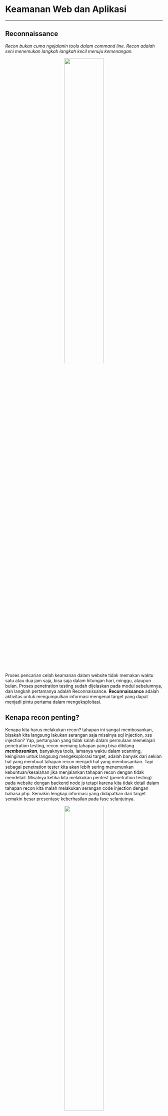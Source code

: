 # Keamanan Web dan Aplikasi

---

## Reconnaissance

_Recon bukan cuma ngejalanin tools dalam command line. Recon adalah seni menemukan langkah langkah kecil menuju kemenangan._

<p align="center"><img width="50%" src="img/smallvsbigstep.jpg"></p>

Proses pencarian celah keamanan dalam website tidak memakan waktu satu atau dua jam saja, bisa saja dalam hitungan hari, minggu, ataupun bulan. Proses penetration testing sudah dijelaskan pada modul sebelumnya,  dan langkah pertamanya adalah Reconnaissance. **Reconnaissance** adalah aktivitas untuk mengumpulkan informasi mengenai target yang dapat menjadi pintu pertama dalam mengeksploitasi.

## Kenapa recon penting?

Kenapa kita harus melakukan recon? tahapan ini sangat membosankan, bisakah kita langsung lakukan serangan saja misalnya sql injection, xss injection? Yap, pertanyaan yang tidak salah dalam permulaan memelajari penetration testing, recon memang tahapan yang bisa dibilang _**membosankan**_, banyaknya tools, lamanya waktu dalam scanning, keinginan untuk langsung mengeksplorasi target, adalah banyak dari sekian hal yang membuat tahapan recon menjadi hal yang membosankan. Tapi sebagai penetration tester kita akan lebih sering menemunkan kebuntuan/kesalahan jika menjalankan tahapan recon dengan tidak mendetail.  Misalnya ketika kita melakukan pentest (penetration testing) pada website dengan backend node js tetapi karena kita tidak detail dalam tahapan recon kita malah melakukan serangan code injection dengan bahasa php. Semakin lengkap informasi yang didapatkan dari target semakin besar presentase keberhasilan pada fase selanjutnya.

<p align="center"><img width="50%" src="img/kenaparecon.jpg"></p>

## Recon objective

Apa aja sih yang seharusnya didapatin dari fase recon?

- **Network**
  - DNS
  - IP networks
  - Open Ports
  - Websites
  - Access Control
  - VPN Endpoints
  - Firewall vendors
  - IDS Systems
  - Routing/Routed Protocols

- **Organization**
  - Org Structure
  - Websites
  - Phone Numbers
  - Directory Information
  - Office Locations
  - Company History
  - Business Associations

- **Hosts**
  - Listening Services
  - Operating System Versions
  - Internet Reachability
  - Enumerated Information
  - SNMP Info
  - Users/Groups
  - Subdomain

<p align="center"><img src="img/enum-method3.png"></p>

## How to perform recon?

- **[Nmap](https://nmap.org/)** - Finding open ports
  ![nmap](img/Nmap-Scan-Network-Services-Ports.png)

Kenapa kita perlu mengetahui apa saja port yang terbuka? serangan atau celah keamanan bisa muncul dari mana saja, tidak semua data breach berasal dari website, bisa saja berasal dari kesalahan konfigurasi pada FTP service, SSH service ataupun lain sebagainya, bisa saja terdapat website tersembunyi yang diletakan pada port yang tidak sewajarnya misalnya pada port 5000. Nmap merupakan tools untuk melakukan enumerasi utamanya untuk menemukan port apa saja yang terbuka. Tidak hanya itu nmap juga bisa melakukan banner grabbing untuk menemukan versi dari service yang dijalankan. Nmap merupakaan tools yang sangat powerfull dikarenakan banyaknya opsi dan fitur yang diberikan, salah satunya adalah menemukan celah keamanan dari suatu servis berdasarkan versinya atau commmon misconfiguration.
  <br>

- **nmap -sC (default script)**
  <br>

  ```
  nmap -sC 192.168.56.102 -p 21
  ```

  ![nmap-ftp](img/nmap-ftp.png)
  Dengan menggunakan tag -sC nmap akan menjaalankan script default (script yang melakukan testing terhadap common misconfiguration). Disini contohnya jika target mengekspos port 21 (port untuk service FTP) dan ternyata terdapat misconfiguration dimana attacker dapat login menggunakan user _anonymous_ atau unauthorized user, nmap dapat menemukan celah keamanan ini dan memberikan informasi kepada attacker.
  <br>&nbsp;</br>

- **nmap fast scan**

  ```
  nmap -F 192.168.56.102 
  ```

  <br>&nbsp;</br>

- **nmap scan all ports**
  <br>

  ```
  nmap -p- 192.168.56.102
  ```

  <br>&nbsp;</br>

- **nmap fast scan**
  <br>

  ```
  nmap -F 192.168.56.102
  ```

  <br>&nbsp;</br>

- **nmap aggresive scan**
  <br>

  ```
  nmap -A 192.168.56.102
  ```

  <br>&nbsp;</br>

- **nmap most common used tag**
  <br>

  ```
  nmap -A -T4 -v -p- 192.168.56.102 -oN nmap_result
  ```

  ```
  -T4 untuk menentukan lamanya scanning
  -v untuk menambahkan lebih banyak ketarangan pada scanning
  -oN untuk membuat file nmap_result yang berisi hasil dari scanning nmap (sangat berfungsi untuk menyimpan hasil recon)
  ```

**_notes : [link](https://github.com/jasonniebauer/Nmap-Cheatsheet) cheatsheet nmap_**

- **Domain Name System**
  Domain name system merupakan buku telepon pada internet. Sebagai manusia kita biasanya mengakses suatu website menggunakan nama domain misalnya google.com, github.com, sedangkan web browser berkomunikasi dengan website menggunakan IP address. DNS adalah teknologi yang menerjemahkan IP address menjadi sebuah nama domain.
    <br>
  - **/etc/hosts**
    Dalam sebuah komputer terdapat file hosts, pada linux ini berada pada /etc/hosts dan pada windows ini berada pada C:\Windows\System32\drivers\etc\hosts. File inilah yang menerjemahkan ip address menjadi host name. Terkadang jika kita melakukan penetration testing pada internal network suatu perusahaan mereka menggunakan IP internal seperti 10.x.x.x , umumnya setingan nama domain pada internal network perlu ditambahkan secara manual. Misalnya ip 10.17.100.13 seharusnya nama domain nya adalah archive.htb namun ketika kita mencoba mengakses archive.htb melalui web browser tidak bisa, maka kita perlu menambahkan ip 10.17.100.13 sebagai archive.htb pada file /etc/hosts kita.

    ```
    127.0.0.1  localhost loopback
    ::1        localhost
    10.17.100.3 archive.htb
    ```

    <br>
  - **bruterforcing subdomain**
    Menemukan subdomain adalah hal kritikal dalam fase recon. Menemukan subdomain berarti memperluas kemungkinan celah keamanan dapat ditemukan. Subdomain dapat ditemukan dari 2 cara, yaitu pasif dan aktif. Pasif artinya kita tidak melakukan interaksi dengan target. Salah satu cara yang digunakan adalah melalu website securitytrails.com. Untuk aktif kita bisa melakukan bruteforcing subdomain dengan menggunakan beberapa tools berikut:

    ```
    gobuster vhost -u https://target.com -t 50 -w subdomains.txt

    wfuzz -c -w /usr/share/wordlists/SecLists/Discovery/DNS/subdomains-top1million-20000.txt --hc 400,404,403 -H "Host: FUZZ.target.com" -u http://target.com -t 100

    #From https://github.com/allyshka/vhostbrute
    vhostbrute.py --url="target.com" --remoteip="10.1.1.15" --base="www.target.com" --vhosts="vhosts_full.list"

    #https://github.com/codingo/VHostScan
    VHostScan -t target.com
    ```

- **Directory Bruteforcing**
  Pada sebuah website pasti terdapat beberapa direktori direktori dengan kegunaanya masing masing. Direktori ataupun file pada website tidak dapat kita temukan secara langsung kecuali jika memang terdapat vulnerability [<u>directory listing</u>](https://portswigger.net/kb/issues/00600100_directory-listing) . Satu - satunya cara yang dapat dilakukan attacker adalah melakukan brute force attack dalam artian attacker mencoba mengakses banyak endpoint berdasarkan wordlist directory yang dia punya.
  <br>&nbsp;
    Tools yang dapat digunakan dalam directory bruteforcing terdapat beberapa misalnya, wfuzz, dirb, dirbuster, gobuster, dan lain lain.
  - **wfuzz**

        ```
        wfuzz -c -z file,/usr/share/wordlists/dirbuster/directory-list-2.3-big.txt --sc 200 http://target.com:8088/FUZZ.php
        ```
  - **gobuster**

        ```
        gobuster -u http://target.com -w /usr/share/seclists/Discovery/Web_Content/common.txt -x php
        ```
  - **dirb**

        ```
        dirb http://target.com
        ```

  - **dirbuster**
        Ada GUI nya tampilanya kurang lebih seperti ini
        ![dirbuster](img/dirbuster.jpg)
  <br>&nbsp;<br>

  ```
  wordlist directory adalah sekumpulan kata yang umum digunakan sebagai nama direktori atau file
  ```

<br>

- **Positive Testing**
  Positive testing merupakan istilah yang sering digunakan oleh QA engineer ketika melakukan pengujian pada sebuah aplikasi. Positive testing adalah aktivitas melakukan pengujian kegunaan pada sebuah fitur atau fungsi, positive testing ditujukan untuk mengetahui apakah fitur tersebut berfungsi sebgaimana fungsinya atau masih terdapat error. Positive testing dalam proses penetration testing juga dilakukan guna memudahkan attacker untuk memahami fungsi dari sebuah fitur. Pemahaman fitur ataupun logic pada aplikasi vital untuk dimengerti oleh pentester guna mempercepat proses penetration testing.
